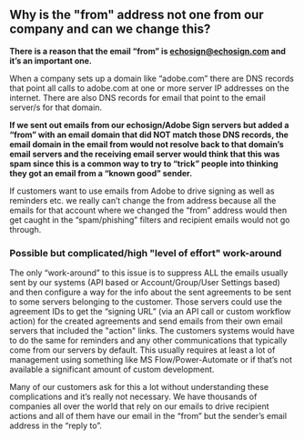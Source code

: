 ## Why is the "from" address not one from our company and can we change this?

**There is a reason that the email “from” is [echosign@echosign.com](mailto:echosign@echosign.com) and it’s an important one.**

When a company sets up a domain like “adobe.com” there are DNS records that point all calls to adobe.com at one or more server IP addresses on the internet. There are also DNS records for email that point to the email server/s for that domain.

**If we sent out emails from our echosign/Adobe Sign servers but added a “from” with an email domain that did NOT match those DNS records, the email domain in the email from would not resolve back to that domain’s email servers and the receiving email server would think that this was spam since this is a common way to try to “trick” people into thinking they got an email from a “known good” sender.**

 If customers want to use emails from Adobe to drive signing as well as reminders etc. we really can’t change the from address because all the emails for that account where we changed the “from” address would then get caught in the “spam/phishing” filters and recipient emails would not go through.

### Possible but complicated/high "level of effort" work-around

The only “work-around” to this issue is to suppress ALL the emails usually sent by our systems (API based or Account/Group/User Settings based) and then configure a way for the info about the sent agreements to be sent to some servers belonging to the customer. Those servers could use the agreement IDs to get the “signing URL” (via an API call or custom workflow action) for the created agreements and send emails from their own email servers that included the "action" links. The customers systems would have to do the same for reminders and any other communications that typically come from our servers by default. This usually requires at least a lot of management using something like MS Flow/Power-Automate or if that’s not available a significant amount of custom development.

 Many of our customers ask for this a lot without understanding these complications and it’s really not necessary. We have thousands of companies all over the world that rely on our emails to drive recipient actions and all of them have our email in the “from” but the sender’s email address in the “reply to”.


